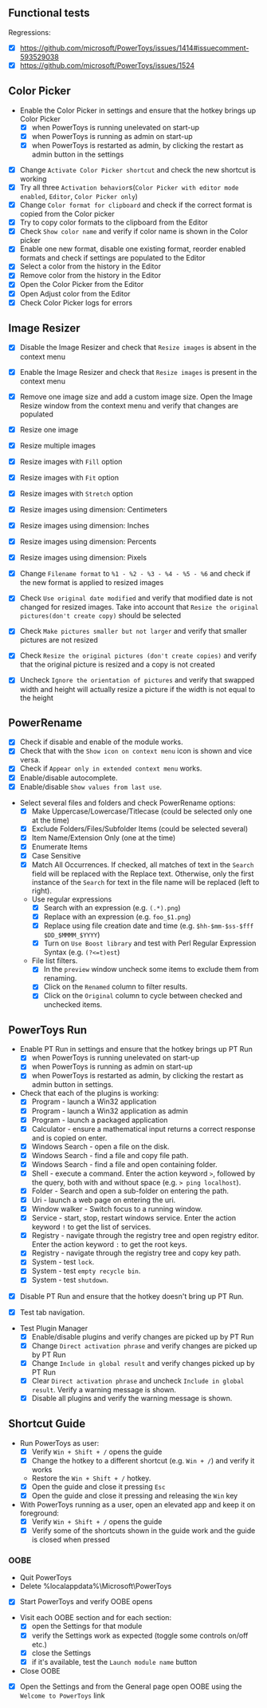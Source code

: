 ## Functional tests

 Regressions:
 - [x] https://github.com/microsoft/PowerToys/issues/1414#issuecomment-593529038
 - [x] https://github.com/microsoft/PowerToys/issues/1524

## Color Picker
* Enable the Color Picker in settings and ensure that the hotkey brings up Color Picker
  - [X] when PowerToys is running unelevated on start-up
  - [X] when PowerToys is running as admin on start-up
  - [X] when PowerToys is restarted as admin, by clicking the restart as admin button in the settings
- [X] Change `Activate Color Picker shortcut` and check the new shortcut is working
- [X] Try all three `Activation behavior`s(`Color Picker with editor mode enabled`, `Editor`, `Color Picker only`)
- [X] Change `Color format for clipboard` and check if the correct format is copied from the Color picker
- [X] Try to copy color formats to the clipboard from the Editor
- [X] Check `Show color name` and verify if color name is shown in the Color picker
- [X] Enable one new format, disable one existing format, reorder enabled formats and check if settings are populated to the Editor
- [X] Select a color from the history in the Editor
- [X] Remove color from the history in the Editor
- [X] Open the Color Picker from the Editor
- [X] Open Adjust color from the Editor
- [X] Check Color Picker logs for errors

## Image Resizer
- [X] Disable the Image Resizer and check that `Resize images` is absent in the context menu
- [X] Enable the Image Resizer and check that `Resize images` is present in the context menu
- [X] Remove one image size and add a custom image size. Open the Image Resize window from the context menu and verify that changes are populated
- [X] Resize one image
- [X] Resize multiple images

- [X] Resize images with `Fill` option
- [X] Resize images with `Fit` option
- [X] Resize images with `Stretch` option

- [X] Resize images using dimension: Centimeters
- [X] Resize images using dimension: Inches
- [X] Resize images using dimension: Percents
- [X] Resize images using dimension: Pixels

- [X] Change `Filename format` to `%1 - %2 - %3 - %4 - %5 - %6` and check if the new format is applied to resized images
- [X] Check `Use original date modified` and verify that modified date is not changed for resized images. Take into account that `Resize the original pictures(don't create copy)` should be selected
- [X] Check `Make pictures smaller but not larger` and verify that smaller pictures are not resized
- [X] Check `Resize the original pictures (don't create copies)` and verify that the original picture is resized and a copy is not created
- [X] Uncheck `Ignore the orientation of pictures` and verify that swapped width and height will actually resize a picture if the width is not equal to the height

## PowerRename
- [X] Check if disable and enable of the module works.
- [X] Check that with the `Show icon on context menu` icon is shown and vice versa.
- [X] Check if `Appear only in extended context menu` works.
- [X] Enable/disable autocomplete.
- [X] Enable/disable `Show values from last use`.
* Select several files and folders and check PowerRename options:
    - [X] Make Uppercase/Lowercase/Titlecase (could be selected only one at the time)
    - [X] Exclude Folders/Files/Subfolder Items (could be selected several)
    - [X] Item Name/Extension Only (one at the time)
    - [X] Enumerate Items
    - [X] Case Sensitive
    - [X] Match All Occurrences. If checked, all matches of text in the `Search` field will be replaced with the Replace text. Otherwise, only the first instance of the `Search` for text in the file name will be replaced (left to right).
    * Use regular expressions
        - [X] Search with an expression (e.g. `(.*).png`)
        - [X] Replace with an expression (e.g. `foo_$1.png`)
        - [X] Replace using file creation date and time (e.g. `$hh-$mm-$ss-$fff` `$DD_$MMMM_$YYYY`)
        - [X] Turn on `Use Boost library` and test with Perl Regular Expression Syntax (e.g. `(?<=t)est`)
    * File list filters.
        - [X] In the `preview` window uncheck some items to exclude them from renaming.
        - [X] Click on the `Renamed` column to filter results.
        - [x] Click on the `Original` column to cycle between checked and unchecked items.

## PowerToys Run

 * Enable PT Run in settings and ensure that the hotkey brings up PT Run
   - [X] when PowerToys is running unelevated on start-up
   - [X] when PowerToys is running as admin on start-up
   - [X] when PowerToys is restarted as admin, by clicking the restart as admin button in settings.
 * Check that each of the plugins is working:
   - [X] Program - launch a Win32 application
   - [X] Program - launch a Win32 application as admin
   - [X] Program - launch a packaged application
   - [X] Calculator - ensure a mathematical input returns a correct response and is copied on enter.
   - [X] Windows Search - open a file on the disk.
   - [X] Windows Search - find a file and copy file path.
   - [X] Windows Search - find a file and open containing folder.
   - [X] Shell - execute a command. Enter the action keyword `>`, followed by the query, both with and without space (e.g. `> ping localhost`).
   - [X] Folder - Search and open a sub-folder on entering the path.
   - [X] Uri - launch a web page on entering the uri.
   - [X] Window walker - Switch focus to a running window.
   - [X] Service - start, stop, restart windows service. Enter the action keyword `!` to get the list of services.
   - [X] Registry - navigate through the registry tree and open registry editor. Enter the action keyword `:` to get the root keys.
   - [X] Registry - navigate through the registry tree and copy key path.
   - [X] System - test `lock`.
   - [X] System - test `empty recycle bin`.
   - [X] System - test `shutdown`.

 - [X] Disable PT Run and ensure that the hotkey doesn't bring up PT Run.

 - [X] Test tab navigation.

 * Test Plugin Manager
   - [X] Enable/disable plugins and verify changes are picked up by PT Run
   - [X] Change `Direct activation phrase` and verify changes are picked up by PT Run
   - [X] Change `Include in global result` and verify changes picked up by PT Run
   - [X] Clear `Direct activation phrase` and uncheck `Include in global result`. Verify a warning message is shown.
   - [X] Disable all plugins and verify the warning message is shown.

## Shortcut Guide
 * Run PowerToys as user:
   - [X] Verify `Win + Shift + /` opens the guide
   - [X] Change the hotkey to a different shortcut (e.g. `Win + /`) and verify it works
   * Restore the `Win + Shift + /` hotkey.
   - [X] Open the guide and close it pressing `Esc`
   - [X] Open the guide and close it pressing and releasing the `Win` key
 * With PowerToys running as a user, open an elevated app and keep it on foreground:
   - [X] Verify `Win + Shift + /` opens the guide
   - [X] Verify some of the shortcuts shown in the guide work and the guide is closed when pressed

### OOBE
 * Quit PowerToys
 * Delete %localappdata%\Microsoft\PowerToys
 - [X] Start PowerToys and verify OOBE opens
 * Visit each OOBE section and for each section:
   - [X] open the Settings for that module
   - [X] verify the Settings work as expected (toggle some controls on/off etc.)
   - [X] close the Settings
   - [X] if it's available, test the `Launch module name` button
 * Close OOBE
 - [X] Open the Settings and from the General page open OOBE using the `Welcome to PowerToys` link
